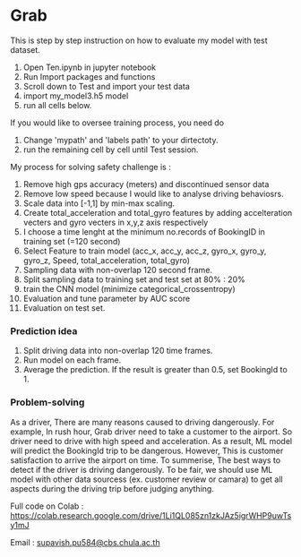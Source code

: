 # Grab
This is step by step instruction on how to evaluate my model with test dataset.

1. Open Ten.ipynb in jupyter notebook
2. Run Import packages and functions
3. Scroll down to Test and import your test data
4. import my_model3.h5 model 
5. run all cells below.

If you would like to oversee training process, you need do 
1. Change 'mypath' and 'labels path' to your dirtectoty.
2. run the remaining cell by cell until Test session.

My process for solving safety challenge is :
1. Remove high gps accuracy (meters) and discontinued sensor data
2. Remove low speed because I would like to analyse driving behaviosrs.
3. Scale data into [-1,1] by min-max scaling.
4. Create total_acceleration and total_gyro features by adding accelteration vecters and gyro vecters in x,y,z axis respectively
5. I choose a time lenght at the minimum no.records of BookingID in training set (=120 second)
6. Select Feature to train model (acc_x, acc_y, acc_z, gyro_x, gyro_y, gyro_z, Speed, total_acceleration, total_gyro)
7. Sampling data with non-overlap 120 second frame.
8. Split sampling data to training set and test set at 80% : 20%
9. train the CNN model (minimize categorical_crossentropy)
10. Evaluation and tune parameter by AUC score 
11. Evaluation on test set.

### Prediction idea

1. Split driving data into non-overlap 120 time frames.
2. Run model on each frame.
3. Average the prediction. If the result is greater than 0.5, set BookingId to 1.

### Problem-solving
As a driver, There are many reasons caused to driving dangerously.
For example, In rush hour, Grab driver need to take a customer to the airport. 
So driver need to drive with high speed and acceleration. As a result, ML model will predict the BookingId trip to be dangerous.
However, This is customer satisfaction to arrive the airport on time. To summerise, The best ways to detect if
the driver is driving dangerously. To be fair, we should use ML model with other data sourcess (ex. customer review or camara)
to get all aspects during the driving trip before judging anything. 

Full code on Colab : https://colab.research.google.com/drive/1Li1QL085zn1zkJAz5igrWHP9uwTsy1mJ

Email : supavish.pu584@cbs.chula.ac.th
